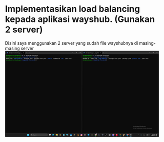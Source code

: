 # Implementasikan load balancing kepada aplikasi wayshub. (Gunakan 2 server)
Disini saya menggunakan 2 server yang sudah file wayshubnya di masing-masing server
![LoadBalancing](scr/Foto-1-0.png)  


